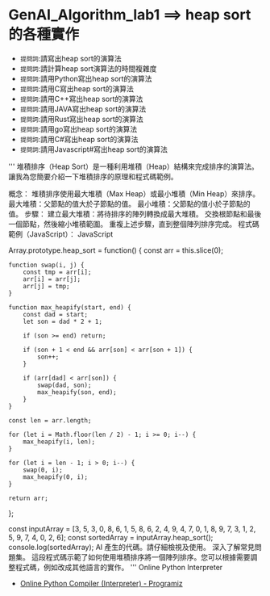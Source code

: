 # GenAI_Algorithm_lab1 ==> heap sort的各種實作
- `提問詞`:請寫出heap sort的演算法
- `提問詞`:請計算heap sort演算法的時間複雜度
- `提問詞`:請用Python寫出heap sort的演算法
- `提問詞`:請用C寫出heap sort的演算法
- `提問詞`:請用C++寫出heap sort的演算法
- `提問詞`:請用JAVA寫出heap sort的演算法
- `提問詞`:請用Rust寫出heap sort的演算法
- `提問詞`:請用go寫出heap sort的演算法
- `提問詞`:請用C#寫出heap sort的演算法
- `提問詞`:請用Javascript#寫出heap sort的演算法

  
'''
堆積排序（Heap Sort）是一種利用堆積（Heap）結構來完成排序的演算法。讓我為您簡要介紹一下堆積排序的原理和程式碼範例。

概念：
堆積排序使用最大堆積（Max Heap）或最小堆積（Min Heap）來排序。
最大堆積：父節點的值大於子節點的值。
最小堆積：父節點的值小於子節點的值。
步驟：
建立最大堆積：將待排序的陣列轉換成最大堆積。
交換根節點和最後一個節點，然後縮小堆積範圍。
重複上述步驟，直到整個陣列排序完成。
程式碼範例（JavaScript）：
JavaScript

Array.prototype.heap_sort = function() {
    const arr = this.slice(0);

    function swap(i, j) {
        const tmp = arr[i];
        arr[i] = arr[j];
        arr[j] = tmp;
    }

    function max_heapify(start, end) {
        const dad = start;
        let son = dad * 2 + 1;

        if (son >= end) return;

        if (son + 1 < end && arr[son] < arr[son + 1]) {
            son++;
        }

        if (arr[dad] < arr[son]) {
            swap(dad, son);
            max_heapify(son, end);
        }
    }

    const len = arr.length;

    for (let i = Math.floor(len / 2) - 1; i >= 0; i--) {
        max_heapify(i, len);
    }

    for (let i = len - 1; i > 0; i--) {
        swap(0, i);
        max_heapify(0, i);
    }

    return arr;
};

const inputArray = [3, 5, 3, 0, 8, 6, 1, 5, 8, 6, 2, 4, 9, 4, 7, 0, 1, 8, 9, 7, 3, 1, 2, 5, 9, 7, 4, 0, 2, 6];
const sortedArray = inputArray.heap_sort();
console.log(sortedArray);
AI 產生的代碼。請仔細檢視及使用。 深入了解常見問題集。
這段程式碼示範了如何使用堆積排序將一個陣列排序。您可以根據需要調整程式碼，例如改成其他語言的實作。
'''
Online Python Interpreter
  - [Online Python Compiler (Interpreter) - Programiz](https://www.programiz.com/python-programming/online-compiler/)
